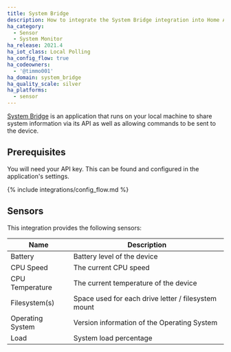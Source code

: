 ```yaml
---
title: System Bridge
description: How to integrate the System Bridge integration into Home Assistant.
ha_category:
  - Sensor
  - System Monitor
ha_release: 2021.4
ha_iot_class: Local Polling
ha_config_flow: true
ha_codeowners:
  - '@timmo001'
ha_domain: system_bridge
ha_quality_scale: silver
ha_platforms:
  - sensor
---
```


[System Bridge](https://github.com/timmo001/system-bridge) is an application that runs on your local machine to share system information via its API as well as allowing commands to be sent to the device.

## Prerequisites

You will need your API key. This can be found and configured in the application's settings. 

{% include integrations/config_flow.md %}

## Sensors

This integration provides the following sensors:

| Name             | Description                                         |
| ---------------- | --------------------------------------------------- |
| Battery          | Battery level of the device                         |
| CPU Speed        | The current CPU speed                               |
| CPU Temperature  | The current temperature of the device               |
| Filesystem(s)    | Space used for each drive letter / filesystem mount |
| Operating System | Version information of the Operating System         |
| Load             | System load percentage                              |
